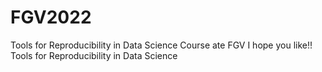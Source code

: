 # FGV2022
Tools for Reproducibility in Data Science Course ate FGV
I hope you like!! 
Tools for Reproducibility in Data Science

